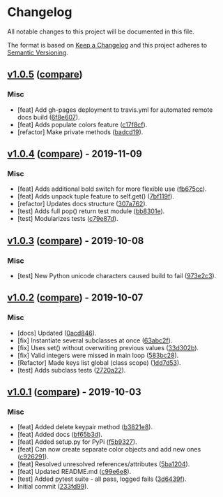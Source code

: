 # Changelog
All notable changes to this project will be documented in this file.

The format is based on [Keep a Changelog](http://keepachangelog.com/en/1.0.0/)
and this project adheres to [Semantic Versioning](http://semver.org/spec/v2.0.0.html).

## [v1.0.5](https://github.com/jshwi/object_colors/releases/tag/v1.0.5) ([compare](https://github.com/jshwi/object_colors/compare/v1.0.4...v1.0.5))

### Misc
- [feat] Add gh-pages deployment to travis.yml for automated remote docs build ([6f8e607](https://github.com/jshwi/object_colors/commit/6f8e607540c54692feaf34cac2074ee2ff3d171e)).
- [feat] Adds populate colors feature ([c17f8cf](https://github.com/jshwi/object_colors/commit/c17f8cf2132a5896f02fc0007b441497fb2a8658)).
- [refactor] Make private methods ([badcd19](https://github.com/jshwi/object_colors/commit/badcd193e45b5f9609d9f91c26a0222cf54043f6)).


## [v1.0.4](https://github.com/jshwi/object_colors/releases/tag/v1.0.4) ([compare](https://github.com/jshwi/object_colors/compare/v1.0.3...v1.0.4)) - 2019-11-09

### Misc
- [feat] Adds additional bold switch for more flexible use ([fb675cc](https://github.com/jshwi/object_colors/commit/fb675cc9269a2ec9be393eef45ec1ae53a67f97e)).
- [feat] Adds unpack tuple feature to self.get() ([7bf119f](https://github.com/jshwi/object_colors/commit/7bf119f517e497a2c5f07edee54cbc9285369008)).
- [refactor] Updates docs structure ([307a762](https://github.com/jshwi/object_colors/commit/307a762a4545789e961c852615ec14814b4040f8)).
- [test] Adds full pop() return test module ([bb8301e](https://github.com/jshwi/object_colors/commit/bb8301ead3306d5b0c8359a4ad8672c2948373d0)).
- [test] Modularizes tests ([c79e87d](https://github.com/jshwi/object_colors/commit/c79e87d3723eb01a63cc679ff6ffbbd2a5e7e79d)).


## [v1.0.3](https://github.com/jshwi/object_colors/releases/tag/v1.0.3) ([compare](https://github.com/jshwi/object_colors/compare/v1.0.2...v1.0.3)) - 2019-10-08

### Misc
- [test] New Python unicode characters caused build to fail ([973e2c3](https://github.com/jshwi/object_colors/commit/973e2c30ab2b1e2324d18bf11d6e9afefc378854)).


## [v1.0.2](https://github.com/jshwi/object_colors/releases/tag/v1.0.2) ([compare](https://github.com/jshwi/object_colors/compare/v1.0.1...v1.0.2)) - 2019-10-07

### Misc
- [docs] Updated ([0acd846](https://github.com/jshwi/object_colors/commit/0acd846265cbc254236616c9f4afa89816883357)).
- [fix] Instantiate several subclasses at once ([63abc2f](https://github.com/jshwi/object_colors/commit/63abc2f869507bf2cc48386b8a3c6a1238c249f5)).
- [fix] Uses set() without overwriting previous values ([33d302b](https://github.com/jshwi/object_colors/commit/33d302bad77d69a8b4c2ab7d55e873a6d9e8c041)).
- [fix] Valid integers were missed in main loop ([583bc28](https://github.com/jshwi/object_colors/commit/583bc287d3bef1cf4cc96ca1bc2e69026541af13)).
- [Refactor] Made keys list global (class scope) ([1dd7d53](https://github.com/jshwi/object_colors/commit/1dd7d535fc90130ddad25afc9300cdfbe4f42102)).
- [test] Adds subclass tests ([2720a22](https://github.com/jshwi/object_colors/commit/2720a223ed7ddd6dbe246589b64a365b66a1beb6)).


## [v1.0.1](https://github.com/jshwi/object_colors/releases/tag/v1.0.1) ([compare](https://github.com/jshwi/object_colors/compare/233fd991be9d224b365058f7359a365c046fb3cd...v1.0.1)) - 2019-10-03

### Misc
- [feat] Added delete keypair method ([b3821e8](https://github.com/jshwi/object_colors/commit/b3821e86b6058f21cde0c2edf8d10d30661831cd)).
- [feat] Added docs ([bf65b3d](https://github.com/jshwi/object_colors/commit/bf65b3d8db5f79fa685aac4b16807da0098b7f2f)).
- [feat] Added setup.py for PyPi ([f5b9327](https://github.com/jshwi/object_colors/commit/f5b9327d4c7c1c9dc900ecae5d2996804f1e9624)).
- [feat] Can now create separate color objects and add new ones ([c926291](https://github.com/jshwi/object_colors/commit/c926291de98877ed9463cda29d729dae9278247c)).
- [feat] Resolved unresolved references/attributes ([5ba1204](https://github.com/jshwi/object_colors/commit/5ba12046568c85c5b881d68caee366d5b2b38c1f)).
- [feat] Updated README.md ([c99e6e8](https://github.com/jshwi/object_colors/commit/c99e6e8b626bd94971a7d2d054ed0d3e919e582a)).
- [test] Added pytest suite - all pass, logged fails ([3d6439f](https://github.com/jshwi/object_colors/commit/3d6439f55db43fc80bcc05b63796781720316920)).
- Initial commit ([233fd99](https://github.com/jshwi/object_colors/commit/233fd991be9d224b365058f7359a365c046fb3cd)).


